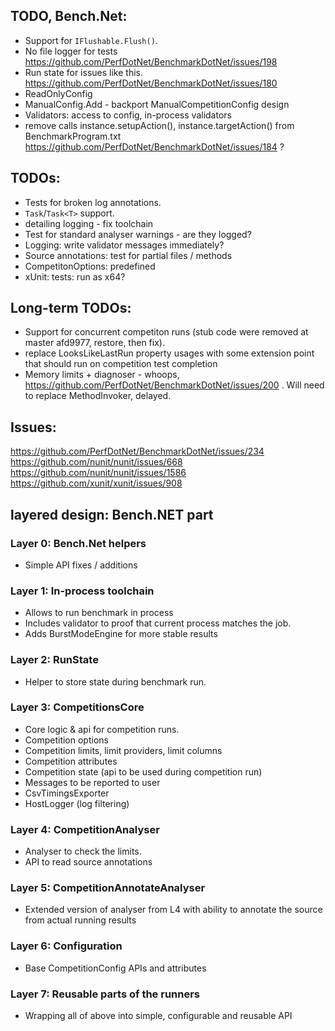 ﻿## TODO, Bench.Net:
* Support for `IFlushable.Flush()`.
* No file logger for tests https://github.com/PerfDotNet/BenchmarkDotNet/issues/198
* Run state for issues like this. https://github.com/PerfDotNet/BenchmarkDotNet/issues/180
* ReadOnlyConfig
* ManualConfig.Add - backport ManualCompetitionConfig design
* Validators: access to config, in-process validators
* remove calls instance.setupAction(), instance.targetAction() from BenchmarkProgram.txt
  https://github.com/PerfDotNet/BenchmarkDotNet/issues/184 ?

## TODOs:
 * Tests for broken log annotations.
 * `Task`/`Task<T>` support.
 * detailing logging - fix toolchain
 * Test for standard analyser warnings - are they logged?
 * Logging: write validator messages immediately?
 * Source annotations: test for partial files / methods
 * CompetitonOptions: predefined
 * xUnit: tests: run as x64?

## Long-term TODOs:
 * Support for concurrent competiton runs (stub code were removed at master afd9977, restore, then fix).
 * replace LooksLikeLastRun property usages with some extension point that should run on competition test completion
 * Memory limits + diagnoser - whoops, https://github.com/PerfDotNet/BenchmarkDotNet/issues/200 . Will need to replace MethodInvoker, delayed.

## Issues:
https://github.com/PerfDotNet/BenchmarkDotNet/issues/234
https://github.com/nunit/nunit/issues/668
https://github.com/nunit/nunit/issues/1586
https://github.com/xunit/xunit/issues/908

## layered design: Bench.NET part

### Layer 0: Bench.Net helpers
 * Simple API fixes / additions

### Layer 1: In-process toolchain
 * Allows to run benchmark in process
 * Includes validator to proof that current process matches the job.
 * Adds BurstModeEngine for more stable results

### Layer 2: RunState
 * Helper to store state during benchmark run.

### Layer 3: CompetitionsCore
 * Core logic & api for competition runs.
 * Competition options
 * Competition limits, limit providers, limit columns
 * Competition attributes
 * Competition state (api to be used during competition run)
 * Messages to be reported to user
 * CsvTimingsExporter
 * HostLogger (log filtering)

### Layer 4: CompetitionAnalyser
 * Analyser to check the limits.
 * API to read source annotations

### Layer 5: CompetitionAnnotateAnalyser
 * Extended version of analyser from L4 with ability to annotate the source from actual running results

### Layer 6: Configuration
 * Base CompetitionConfig APIs and attributes

### Layer 7: Reusable parts of the runners
 * Wrapping all of above into simple, configurable and reusable API
